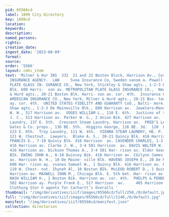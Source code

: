 ```yaml
---
pid: 05566cd
label: 1899 City Directory
key: 1899cd
location: 
keywords: 
description: 
named_persons: 
rights: 
creation_date: 
ingest_date: '2023-08-09'
format: 
source: 
order: '5566'
layout: cmhc_item
text: 'Milner & Hur INS  332  21 and 22 Boston Block, Harrison Av., Cor. 4th St. PIONEER
  INSURANCE AGENCY.  LAW     Svea Insurance Co, Sweden sansm a. Powell & Smith, Agts,  LLOYD’S
  PLATE GLASS IN- SURANCE CO., New York, Stickley & Shaw agts., 1-2-3 De Maineville
  Blk. 600 Harri-  son av. METROPOLITAN PLATE GLASS INSURANCE CO.,  New York, Milner
  & Hurd agts., 20-21 Boston Blk. Harri- son av. cor. 4th.  Insurance Companies— Surety.  FRANKFORT
  AMERICAN INSURANCE CO., New York, Milner & Hurd agts., 20-21 Bos- ton BIk. Harrison
  ay. cor. 4th.  UNITED STATES FIDELITY AND GUARANTY CoO., Balti- more, Stickley &
  Shaw agts., 1-2-3 De Maineville Blk., 600 Harrison av.  Jewelers—Manufacturing.  Frisholm
  W. W., 517 Harrison av.  VOGES WILLIAM L., 110 E. 6th.  Justices of the Peace.  Paddock
  J. C., 513 Harrison av. Parker W. G., 2 Union Bik. 427 Harrison av.  Laundries.  City
  Laundry, 137 E. 5th.  Crescent Steam Laundry, Harrison av.  FRED’S LAUNDRY, H. H.
  Gates & Co. props., 136 BE. 5th.  Higgins George, 116 BE. 3d.  120  Lindahl Charles,
  223 E. 6th.  Troy Laundry, 111 W. 4th.  VIENNA STEAM LAUNDRY, HE. P. Bittinger propr.,
  121 W. Chestnut.  Lawyers.  Blake A. S., 20-21 Quincy Blk. 416 Harrison av.  BOUCK
  FRANCIS E., 7-10 Quincy Blk. 416 Harrison  av. CAVENDER CHARLES, 1-3 Quincy Blk.
  416 Harrison av. Clarke J. W., 3-4 501 Harrison  av. DAVIS WALTER W., 6 Quincy Blk.
  416 Harrison av. Dickson Thomas A., 3-4 501 Har- rison av. Elder George R., 4 Quincy
  BIk. EWING JOHN A., 8-10 Quincey Bik. 416 Harrison av. CGilynn James, 517 Harrison
  av. Harrison W. H., 10 De Maine- ville Blk. HAVENS JOSEPH E., 20 De Maineville Blk.
  600 Har- rison ay. vsones Samuel W., 1 Quincy Blk. 416 Harrison av. Kennedy W. R.,
  110 W. Chest- nut. Ihyneh Al, 10 Boston BIk. McLEOD ROBERT D., 1 Quiney Blk. 416
  Harrison av. MAXWELL JOHN M., Chicago Blk. E. 5th bet. Har- rison av. and Poplar.
  NASH WILLIAM H., 1 Boston Bik. Harrison av. cor. 4th.  PHELPS & PENDERY, Emmet Bik.
  502 Warrison ay. Purple Frank E., 517 Harrison  av.     405 Harrison Av.  ayden’s
  Clothing Stor © agents for Carhartt’s Overalls '
thumbnail: "/img/derivatives/iiif/images/05566cd/full/250,/0/default.jpg"
full: "/img/derivatives/iiif/images/05566cd/full/1140,/0/default.jpg"
manifest: "/img/derivatives/iiif/05566cd/manifest.json"
collection: directories
---
```


